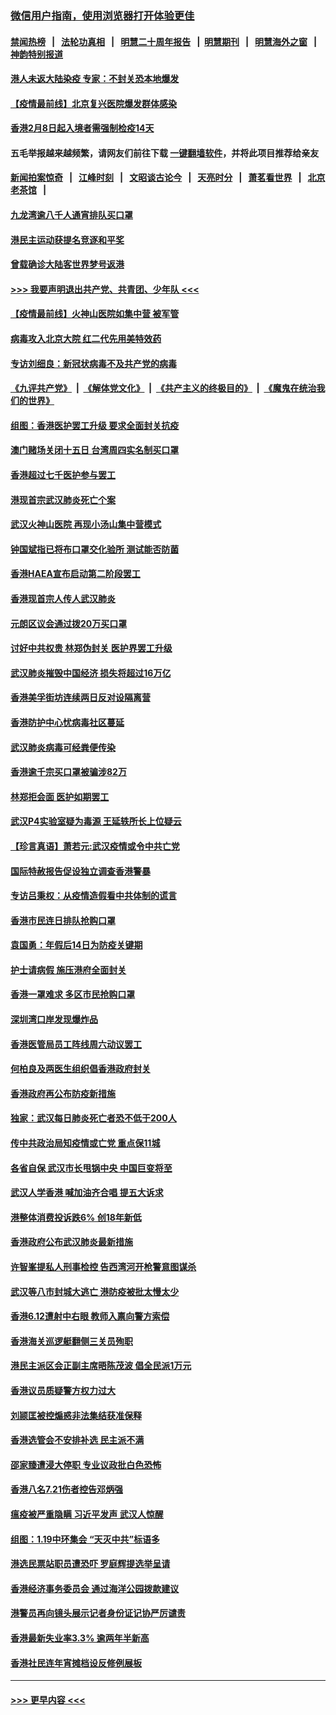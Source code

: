 ### [微信用户指南，使用浏览器打开体验更佳](https://github.com/gfw-breaker/banned-news1/blob/master/indexes/wechat-guide.md?t=0)
#### [禁闻热榜](热点新闻.md?t=0)  &nbsp;&nbsp;|&nbsp;&nbsp; [法轮功真相](https://github.com/gfw-breaker/truth/blob/master/README.md?t=0) &nbsp;&nbsp;|&nbsp;&nbsp; [明慧二十周年报告](https://github.com/gfw-breaker/mh-reports/blob/master/README.md?t=0) &nbsp;&nbsp;|&nbsp;&nbsp;[明慧期刊](https://github.com/gfw-breaker/mh-qikan) &nbsp;&nbsp;|&nbsp;&nbsp; [明慧海外之窗](https://github.com/gfw-breaker/mh-news/blob/master/README.md?t=0) &nbsp;&nbsp;|&nbsp;&nbsp; [神韵特别报道](https://github.com/gfw-breaker/mh-news/blob/master/shenyun.md?t=0)
#### [港人未返大陆染疫 专家：不封关恐本地爆发](../pages/nsc415/n11848021.md?t=02062044) 
#### [【疫情最前线】北京复兴医院爆发群体感染](../pages/nsc415/n11847626.md?t=02062044) 
#### [香港2月8日起入境者需强制检疫14天](../pages/nsc415/n11847658.md?t=02062044) 
#### 五毛举报越来越频繁，请网友们前往下载 [一键翻墙软件](https://github.com/gfw-breaker/ssr-accounts)，并将此项目推荐给亲友
#### [新闻拍案惊奇](https://github.com/gfw-breaker/banned-news1/blob/master/pages/link4.md) &nbsp;&nbsp;|&nbsp;&nbsp; [江峰时刻](https://github.com/gfw-breaker/banned-news1/blob/master/pages/link4.md) &nbsp;&nbsp;|&nbsp;&nbsp; [文昭谈古论今](https://github.com/gfw-breaker/banned-news1/blob/master/pages/link4.md) &nbsp;&nbsp;|&nbsp;&nbsp; [天亮时分](https://github.com/gfw-breaker/banned-news1/blob/master/pages/link4.md) &nbsp;&nbsp;|&nbsp;&nbsp; [萧茗看世界](https://github.com/gfw-breaker/banned-news1/blob/master/pages/link4.md) &nbsp;&nbsp;|&nbsp;&nbsp; [北京老茶馆](https://github.com/gfw-breaker/banned-news1/blob/master/pages/link4.md) &nbsp;&nbsp;|&nbsp;&nbsp; 
#### [九龙湾逾八千人通宵排队买口罩](../pages/nsc415/n11847647.md?t=02062044) 
#### [港民主运动获提名竞逐和平奖](../pages/nsc415/n11847633.md?t=02062044) 
#### [曾载确诊大陆客世界梦号返港](../pages/nsc415/n11847608.md?t=02062044) 
#### [>>> 我要声明退出共产党、共青团、少年队 <<<](https://github.com/begood0513/goodnews/blob/master/quit/letter.md) 
#### [【疫情最前线】火神山医院如集中营 被军管](../pages/nsc415/n11847524.md?t=02062044) 
#### [病毒攻入北京大院 红二代先用美特效药](../pages/nsc415/n11847427.md?t=02062044) 
#### [专访刘细良：新冠状病毒不及共产党的病毒](../pages/nsc415/n11847164.md?t=02062044) 
#### [《九评共产党》](https://github.com/begood0513/9ping.md/blob/master/README.md) &nbsp;|&nbsp; [《解体党文化》](../../../../jtdwh.md/blob/master/README.md)  &nbsp;|&nbsp; [《共产主义的终极目的》](../../../../gczydzjmd.md/blob/master/README.md) &nbsp;|&nbsp; [《魔鬼在统治我们的世界》](../../../../mgztzwmdsj.md/blob/master/README.md) 
#### [组图：香港医护罢工升级 要求全面封关抗疫](../pages/nsc415/n11844107.md?t=02062044) 
#### [澳门赌场关闭十五日 台湾周四实名制买口罩](../pages/nsc415/n11845083.md?t=02062044) 
#### [香港超过七千医护参与罢工](../pages/nsc415/n11845051.md?t=02062044) 
#### [港现首宗武汉肺炎死亡个案](../pages/nsc415/n11844998.md?t=02062044) 
#### [武汉火神山医院 再现小汤山集中营模式](../pages/nsc415/n11844763.md?t=02062044) 
#### [钟国斌指已将布口罩交化验所 测试能否防菌](../pages/nsc415/n11842783.md?t=02062044) 
#### [香港HAEA宣布启动第二阶段罢工](../pages/nsc415/n11842723.md?t=02062044) 
#### [香港现首宗人传人武汉肺炎](../pages/nsc415/n11842766.md?t=02062044) 
#### [元朗区议会通过拨20万买口罩](../pages/nsc415/n11842754.md?t=02062044) 
#### [讨好中共权贵 林郑伪封关 医护界罢工升级](../pages/nsc415/n11842359.md?t=02062044) 
#### [武汉肺炎摧毁中国经济 损失将超过16万亿](../pages/nsc415/n11839723.md?t=02062044) 
#### [香港美孚街坊连续两日反对设隔离营](../pages/nsc415/n11839962.md?t=02062044) 
#### [香港防护中心忧病毒社区蔓延](../pages/nsc415/n11839933.md?t=02062044) 
#### [武汉肺炎病毒可经粪便传染](../pages/nsc415/n11839939.md?t=02062044) 
#### [香港逾千宗买口罩被骗涉82万](../pages/nsc415/n11839914.md?t=02062044) 
#### [林郑拒会面 医护如期罢工](../pages/nsc415/n11839892.md?t=02062044) 
#### [武汉P4实验室疑为毒源 王延轶所长上位疑云](../pages/nsc415/n11835543.md?t=02062044) 
#### [【珍言真语】萧若元:武汉疫情或令中共亡党](../pages/nsc415/n11829394.md?t=02062044) 
#### [国际特赦报告促设独立调查香港警暴](../pages/nsc415/n11833845.md?t=02062044) 
#### [专访吕秉权：从疫情造假看中共体制的谎言](../pages/nsc415/n11833813.md?t=02062044) 
#### [香港市民连日排队抢购口罩](../pages/nsc415/n11833794.md?t=02062044) 
#### [袁国勇：年假后14日为防疫关键期](../pages/nsc415/n11831088.md?t=02062044) 
#### [护士请病假 施压港府全面封关](../pages/nsc415/n11831030.md?t=02062044) 
#### [香港一罩难求 多区市民抢购口罩](../pages/nsc415/n11831002.md?t=02062044) 
#### [深圳湾口岸发现爆炸品](../pages/nsc415/n11828802.md?t=02062044) 
#### [香港医管局员工阵线周六动议罢工](../pages/nsc415/n11828762.md?t=02062044) 
#### [何柏良及两医生组织倡香港政府封关](../pages/nsc415/n11828749.md?t=02062044) 
#### [香港政府再公布防疫新措施](../pages/nsc415/n11828716.md?t=02062044) 
#### [独家：武汉每日肺炎死亡者恐不低于200人](../pages/nsc415/n11828240.md?t=02062044) 
#### [传中共政治局知疫情或亡党 重点保11城](../pages/nsc415/n11828145.md?t=02062044) 
#### [各省自保 武汉市长甩锅中央 中国巨变将至](../pages/nsc415/n11828021.md?t=02062044) 
#### [武汉人学香港 喊加油齐合唱 提五大诉求](../pages/nsc415/n11827046.md?t=02062044) 
#### [港整体消费投诉跌6% 创18年新低](../pages/nsc415/n11817280.md?t=02062044) 
#### [香港政府公布武汉肺炎最新措施](../pages/nsc415/n11817152.md?t=02062044) 
#### [许智峯提私人刑事检控 告西湾河开枪警意图谋杀](../pages/nsc415/n11817132.md?t=02062044) 
#### [武汉等八市封城大逃亡 港防疫被批太慢太少](../pages/nsc415/n11817058.md?t=02062044) 
#### [香港6.12遭射中右眼 教师入禀向警方索偿](../pages/nsc415/n11814678.md?t=02062044) 
#### [香港海关巡逻艇翻侧三关员殉职](../pages/nsc415/n11814604.md?t=02062044) 
#### [港民主派区会正副主席晤陈茂波 倡全民派1万元](../pages/nsc415/n11814582.md?t=02062044) 
#### [香港议员质疑警方权力过大](../pages/nsc415/n11814560.md?t=02062044) 
#### [刘颕匡被控煽惑非法集结获准保释](../pages/nsc415/n11811727.md?t=02062044) 
#### [香港选管会不安排补选 民主派不满](../pages/nsc415/n11811691.md?t=02062044) 
#### [邵家臻遭浸大停职 专业议政批白色恐怖](../pages/nsc415/n11811670.md?t=02062044) 
#### [香港八名7.21伤者控告邓炳强](../pages/nsc415/n11811623.md?t=02062044) 
#### [瘟疫被严重隐瞒 习近平发声 武汉人惊醒](../pages/nsc415/n11811186.md?t=02062044) 
#### [组图：1.19中环集会 “天灭中共”标语多](../pages/nsc415/n11809514.md?t=02062044) 
#### [港选民票站职员遭恐吓 罗庭辉提选举呈请](../pages/nsc415/n11808914.md?t=02062044) 
#### [香港经济事务委员会 通过海洋公园拨款建议](../pages/nsc415/n11808906.md?t=02062044) 
#### [港警员再向镜头展示记者身份证记协严厉谴责](../pages/nsc415/n11808888.md?t=02062044) 
#### [香港最新失业率3.3% 逾两年半新高](../pages/nsc415/n11808887.md?t=02062044) 
#### [香港社民连年宵摊档设反修例展板](../pages/nsc415/n11808857.md?t=02062044) 

----
#### [ >>> 更早内容 <<< ](../indexes/nsc415-earlier.md)
